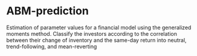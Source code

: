 # ABM-prediction
Estimation of parameter values for a financial model using the generalized moments method. Classify the investors according to the correlation between their change of inventory and the same-day return into neutral, trend-following, and mean-reverting
